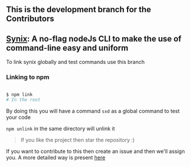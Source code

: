 ## This is the development branch for the Contributors

## [Synix](https://synixjs.github.io/): A no-flag nodeJs CLI to make the use of command-line easy and uniform

To link synix globally and test commands use this branch

### Linking to npm
```bash

$ npm link
# In the root

```
By doing this you will have a command `sxd` as a global command to test your code   

`npm unlink` in the same directory will unlink it

>If you like the project then star the repository :)

If you want to contribute to this then create an issue and then we'll assign you. A more detailed way is present [here](https://synix-docs.netlify.com/ccc/contribute.html)
